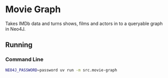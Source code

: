 # Movie Graph

Takes IMDb data and turns shows, films and actors in to a queryable graph in Neo4J.

## Running

### Command Line

```bash
NEO4J_PASSWORD=password uv run -m src.movie-graph
```
